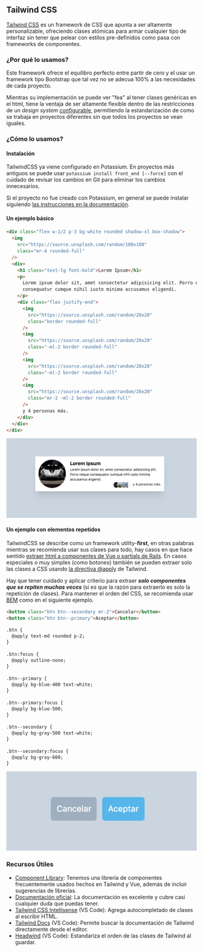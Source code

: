 ## Tailwind CSS

[Tailwind CSS](https://tailwindcss.com/) es un framework de CSS que apunta a ser altamente personalizable, ofreciendo clases atómicas para armar cualquier tipo de interfaz sin tener que pelear con estilos pre-definidos como pasa con frameworks de componentes.

### ¿Por qué lo usamos?

Este framework ofrece el equilibro perfecto entre partir de cero y el usar un framework tipo Bootstrap que tal vez no se adecua 100% a las necesidades de cada proyecto.

Mientras su implementación se puede ver "fea" al tener clases genéricas en el html, tiene la ventaja de ser altamente flexible dentro de las restricciones de un _design system_ [configurable](https://tailwindcss.com/docs/theme), permitiendo la estandarización de como se trabaja en proyectos diferentes sin que todos los proyectos se vean iguales.

### ¿Cómo lo usamos?

#### Instalación

TailwindCSS ya viene configurado en Potassium. En proyectos más antiguos se puede usar `potassium install front_end [--force]` con el cuidado de revisar los cambios en Git para eliminar los cambios innecesarios.

Si el proyecto no fue creado con Potassium, en general se puede instalar siguiendo [las instrucciones en la documentación](https://tailwindcss.com/docs/installation).

#### Un ejemplo básico
```html
<div class="flex w-1/2 p-3 bg-white rounded shadow-xl box-shadow">
  <img
    src="https://source.unsplash.com/random/100x100"
    class="mr-4 rounded-full"
  />
  <div>
    <h1 class="text-lg font-bold">Lorem Ipsum</h1>
    <p>
      Lorem ipsum dolor sit, amet consectetur adipisicing elit. Porro neque
      consequatur cumque nihil iusto minima accusamus eligendi.
    </p>
    <div class="flex justify-end">
      <img
        src="https://source.unsplash.com/random/20x20"
        class="border rounded-full"
      />
      <img
        src="https://source.unsplash.com/random/20x20"
        class="-ml-2 border rounded-full"
      />
      <img
        src="https://source.unsplash.com/random/20x20"
        class="-ml-2 border rounded-full"
      />
      <img
        src="https://source.unsplash.com/random/20x20"
        class="mr-2 -ml-2 border rounded-full"
      />
      y 4 personas más.
    </div>
  </div>
</div>
```
<img src="./assets/tailwind-1.png" />

#### Un ejemplo con elementos repetidos

TailwindCSS se describe como un framework utility-**first**, en otras palabras mientras se recomienda usar sus clases para todo, hay casos en que hace sentido [extraer html a componentes de Vue o partials de Rails](https://tailwindcss.com/docs/extracting-components). En casos especiales o muy simples (como botones) también se pueden extraer solo las clases a CSS usando [la directiva @apply](https://tailwindcss.com/docs/extracting-components/#extracting-css-components-with-apply) de Tailwind.

Hay que tener cuidado y aplicar criterio para extraer _**solo componentes que se repiten muchas veces**_ (si es que la razón para extraerlo es solo la repetición de clases). Para mantener el orden del CSS, se recomienda usar [BEM](./bem.md) como en el siguiente ejemplo.

```html
<button class="btn btn--secondary mr-2">Cancelar</button>
<button class="btn btn--primary">Aceptar</button>
```

```postcss
.btn {
  @apply text-md rounded p-2;
}

.btn:focus {
  @apply outline-none;
}

.btn--primary {
  @apply bg-blue-400 text-white;
}

.btn--primary:focus {
  @apply bg-blue-500;
}

.btn--secondary {
  @apply bg-gray-500 text-white;
}

.btn--secondary:focus {
  @apply bg-gray-600;
}
```
<img src="./assets/tailwind-2.png" />

### Recursos Útiles

- [Component Library](https://platanus.github.io/component-library/): Tenemos una librería de componentes frecuentemente usados hechos en Tailwind y Vue, además de incluir sugerencias de librerías.
- [Documentación oficial](https://tailwindcss.com/): La documentación es excelente y cubre casi cualquier duda que puedas tener.
- [Tailwind CSS Intellisense](https://marketplace.visualstudio.com/items?itemName=bradlc.vscode-tailwindcss) (VS Code): Agrega autocompletado de clases al escribir HTML.
- [Tailwind Docs](https://marketplace.visualstudio.com/items?itemName=austenc.tailwind-docs) (VS Code): Permite buscar la documentación de Tailwind directamente desde el editor.
- [Headwind](https://marketplace.visualstudio.com/items?itemName=heybourn.headwind) (VS Code): Estandariza el orden de las clases de Tailwind al guardar.
